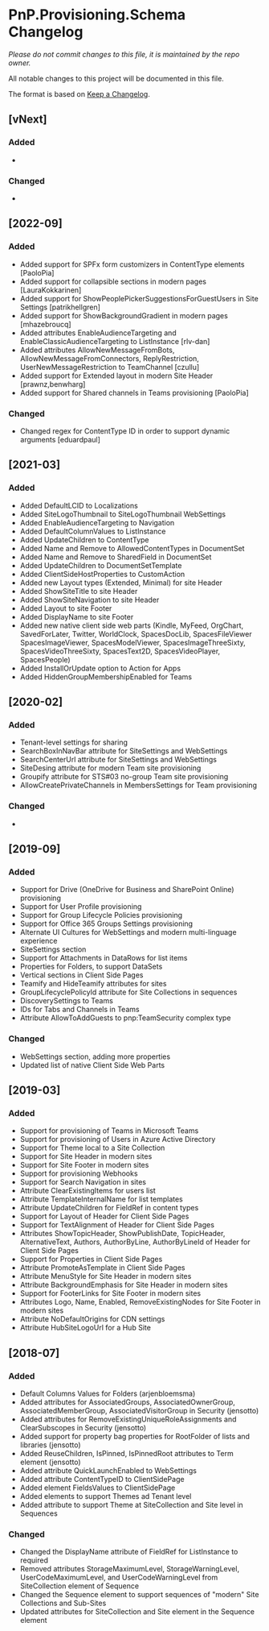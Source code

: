 # PnP.Provisioning.Schema Changelog

*Please do not commit changes to this file, it is maintained by the repo owner.*

All notable changes to this project will be documented in this file.

The format is based on [Keep a Changelog](http://keepachangelog.com/en/1.0.0/).

## [vNext]

### Added
- 

### Changed
-

## [2022-09]

### Added
- Added support for SPFx form customizers in ContentType elements [PaoloPia]
- Added support for collapsible sections in modern pages [LauraKokkarinen]
- Added support for ShowPeoplePickerSuggestionsForGuestUsers in Site Settings [patrikhellgren]
- Added support for ShowBackgroundGradient in modern pages [mhazebroucq]
- Added attributes EnableAudienceTargeting and EnableClassicAudienceTargeting to ListInstance [rlv-dan]
- Added attributes AllowNewMessageFromBots, AllowNewMessageFromConnectors, ReplyRestriction, UserNewMessageRestriction to TeamChannel [czullu]
- Added support for Extended layout in modern Site Header [prawnz,benwharg]
- Added support for Shared channels in Teams provisioning [PaoloPia]

### Changed
- Changed regex for ContentType ID in order to support dynamic arguments [eduardpaul]

## [2021-03]

### Added
- Added DefaultLCID to Localizations
- Added SiteLogoThumbnail to SiteLogoThumbnail WebSettings
- Added EnableAudienceTargeting to Navigation
- Added DefaultColumnValues to ListInstance
- Added UpdateChildren to ContentType
- Added Name and Remove to AllowedContentTypes in DocumentSet
- Added Name and Remove to SharedField in DocumentSet
- Added UpdateChildren to DocumentSetTemplate
- Added ClientSideHostProperties to CustomAction
- Added new Layout types (Extended, Minimal) for site Header
- Added ShowSiteTitle to site Header
- Added ShowSiteNavigation to site Header
- Added Layout to site Footer
- Added DisplayName to site Footer
- Added new native client side web parts (Kindle, MyFeed, OrgChart, SavedForLater, Twitter, WorldClock, SpacesDocLib, SpacesFileViewer SpacesImageViewer, SpacesModelViewer, SpacesImageThreeSixty, SpacesVideoThreeSixty, SpacesText2D, SpacesVideoPlayer, SpacesPeople)
- Added InstallOrUpdate option to Action for Apps
- Added HiddenGroupMembershipEnabled for Teams

## [2020-02]
 
### Added
- Tenant-level settings for sharing
- SearchBoxInNavBar attribute for SiteSettings and WebSettings
- SearchCenterUrl attribute for SiteSettings and WebSettings
- SiteDesing attribute for modern Team site provisioning
- Groupify attribute for STS#03 no-group Team site provisioning
- AllowCreatePrivateChannels in MembersSettings for Team provisioning

### Changed
- 

## [2019-09]

### Added
- Support for Drive (OneDrive for Business and SharePoint Online) provisioning
- Support for User Profile provisioning
- Support for Group Lifecycle Policies provisioning
- Support for Office 365 Groups Settings provisioning
- Alternate UI Cultures for WebSettings and modern multi-linguage experience
- SiteSettings section
- Support for Attachments in DataRows for list items
- Properties for Folders, to support DataSets
- Vertical sections in Client Side Pages
- Teamify and HideTeamify attributes for sites
- GroupLifecyclePolicyId attribute for Site Collections in sequences
- DiscoverySettings to Teams
- IDs for Tabs and Channels in Teams
- Attribute AllowToAddGuests to pnp:TeamSecurity complex type

### Changed
- WebSettings section, adding more properties
- Updated list of native Client Side Web Parts

## [2019-03]

### Added
- Support for provisioning of Teams in Microsoft Teams
- Support for provisioning of Users in Azure Active Directory
- Support for Theme local to a Site Collection
- Support for Site Header in modern sites
- Support for Site Footer in modern sites
- Support for provisioning Webhooks
- Support for Search Navigation in sites
- Attribute ClearExistingItems for users list
- Attribute TemplateInternalName for list templates
- Attribute UpdateChildren for FieldRef in content types
- Support for Layout of Header for Client Side Pages 
- Support for TextAlignment of Header for Client Side Pages 
- Attributes ShowTopicHeader, ShowPublishDate, TopicHeader, AlternativeText, Authors, AuthorByLine, AuthorByLineId of Header for Client Side Pages 
- Support for Properties in Client Side Pages
- Attribute PromoteAsTemplate in Client Side Pages
- Attribute MenuStyle for Site Header in modern sites
- Attribute BackgroundEmphasis for Site Header in modern sites
- Support for FooterLinks for Site Footer in modern sites
- Attributes Logo, Name, Enabled, RemoveExistingNodes for Site Footer in modern sites
- Attribute NoDefaultOrigins for CDN settings
- Attribute HubSiteLogoUrl for a Hub Site

## [2018-07]

### Added
- Default Columns Values for Folders (arjenbloemsma)
- Added attributes for AssociatedGroups, AssociatedOwnerGroup, AssociatedMemberGroup, AssociatedVisitorGroup in Security (jensotto)
- Added attributes for RemoveExistingUniqueRoleAssignments and ClearSubscopes in Security (jensotto)
- Added support for property bag properties for RootFolder of lists and libraries (jensotto)
- Added ReuseChildren, IsPinned, IsPinnedRoot attributes to Term element (jensotto)
- Added attribute QuickLaunchEnabled to WebSettings
- Added attribute ContentTypeID to ClientSidePage
- Added element FieldsValues to ClientSidePage
- Added elements to support Themes ad Tenant level
- Added attribute to support Theme at SiteCollection and Site level in Sequences

### Changed
- Changed the DisplayName attribute of FieldRef for ListInstance to required
- Removed attributes StorageMaximumLevel, StorageWarningLevel, UserCodeMaximumLevel, and UserCodeWarningLevel from SiteCollection element of Sequence
- Changed the Sequence element to support sequences of "modern" Site Collections and Sub-Sites
- Updated attributes for SiteCollection and Site element in the Sequence element
